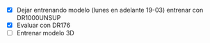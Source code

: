 
- [x] Dejar entrenando modelo (lunes en adelante 19-03) entrenar con DR1000UNSUP 
- [x] Evaluar con DR176
- [ ] Entrenar modelo 3D
